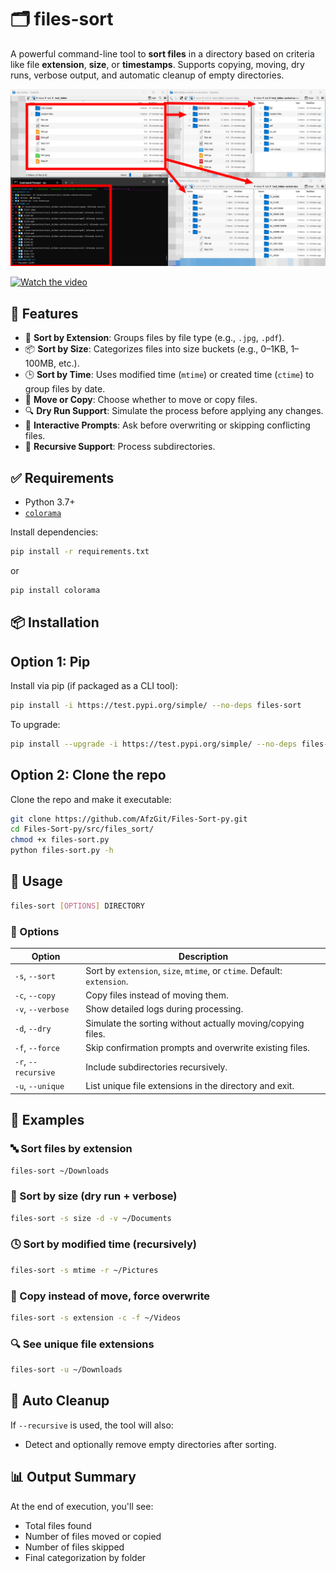 # 🗂️ files-sort

A powerful command-line tool to **sort files** in a directory based on criteria like file **extension**, **size**, or **timestamps**. Supports copying, moving, dry runs, verbose output, and automatic cleanup of empty directories.

![Showcase](Media/files-sort-demo.png)

[![Watch the video]()](Media/files-sort-demo.mp4)

## 🚀 Features

-   📄 **Sort by Extension**: Groups files by file type (e.g., `.jpg`, `.pdf`).
-   📦 **Sort by Size**: Categorizes files into size buckets (e.g., 0–1KB, 1–100MB, etc.).
-   🕒 **Sort by Time**: Uses modified time (`mtime`) or created time (`ctime`) to group files by date.
-   🚚 **Move or Copy**: Choose whether to move or copy files.
-   🔍 **Dry Run Support**: Simulate the process before applying any changes.
-   💬 **Interactive Prompts**: Ask before overwriting or skipping conflicting files.
-   📁 **Recursive Support**: Process subdirectories.

## ✅ Requirements

-   Python 3.7+
-   [`colorama`](https://pypi.org/project/colorama/)

Install dependencies:

```bash
pip install -r requirements.txt
```

or

```bash
pip install colorama
```

## 📦 Installation

## Option 1: Pip

Install via pip (if packaged as a CLI tool):

```bash
pip install -i https://test.pypi.org/simple/ --no-deps files-sort
```

To upgrade:

```bash
pip install --upgrade -i https://test.pypi.org/simple/ --no-deps files-sort
```

## Option 2: Clone the repo

Clone the repo and make it executable:

```bash
git clone https://github.com/AfzGit/Files-Sort-py.git
cd Files-Sort-py/src/files_sort/
chmod +x files-sort.py
python files-sort.py -h
```

## 🧩 Usage

```bash
files-sort [OPTIONS] DIRECTORY
```

### 🔧 Options

| Option              | Description                                                             |
| ------------------- | ----------------------------------------------------------------------- |
| `-s`, `--sort`      | Sort by `extension`, `size`, `mtime`, or `ctime`. Default: `extension`. |
| `-c`, `--copy`      | Copy files instead of moving them.                                      |
| `-v`, `--verbose`   | Show detailed logs during processing.                                   |
| `-d`, `--dry`       | Simulate the sorting without actually moving/copying files.             |
| `-f`, `--force`     | Skip confirmation prompts and overwrite existing files.                 |
| `-r`, `--recursive` | Include subdirectories recursively.                                     |
| `-u`, `--unique`    | List unique file extensions in the directory and exit.                  |

## 📂 Examples

### 🔤 Sort files by extension

```bash
files-sort ~/Downloads
```

### 📏 Sort by size (dry run + verbose)

```bash
files-sort -s size -d -v ~/Documents
```

### 🕓 Sort by modified time (recursively)

```bash
files-sort -s mtime -r ~/Pictures
```

### 📝 Copy instead of move, force overwrite

```bash
files-sort -s extension -c -f ~/Videos
```

### 🔍 See unique file extensions

```bash
files-sort -u ~/Downloads
```

## 🧼 Auto Cleanup

If `--recursive` is used, the tool will also:

-   Detect and optionally remove empty directories after sorting.

## 📊 Output Summary

At the end of execution, you'll see:

-   Total files found
-   Number of files moved or copied
-   Number of files skipped
-   Final categorization by folder
